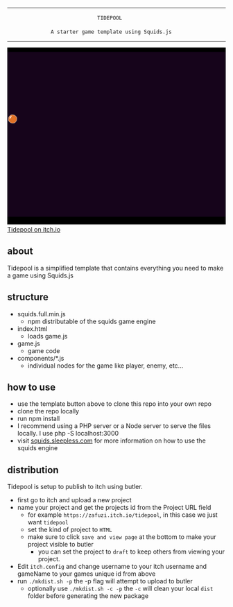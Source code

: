 _______________________________________________________________________________

  
                                 TIDEPOOL

                  A starter game template using Squids.js 

_______________________________________________________________________________

![Screenshot of Tidepool](readme_screenshot.png)
[Tidepool on itch.io](https://zafuzi.itch.io/tidepool)

## about
Tidepool is a simplified template that contains everything you need to make a game using Squids.js

## structure
 - squids.full.min.js
   - npm distributable of the squids game engine
 - index.html
   - loads game.js
 - game.js
   - game code
 - components/*.js
   - individual nodes for the game like player, enemy, etc...

## how to use
 - use the template button above to clone this repo into your own repo
 - clone the repo locally
 - run npm install
 - I recommend using a PHP server or a Node server to serve the files locally. I use php -S localhost:3000
 - visit [squids.sleepless.com](https://squids.sleepless.com) for more information on how to use the squids engine

## distribution
Tidepool is setup to publish to itch using butler.

- first go to itch and upload a new project
- name your project and get the projects id from the Project URL field
  - for example `https://zafuzi.itch.io/tidepool`, in this case we just want `tidepool`
  - set the kind of project to `HTML`
  - make sure to click `save and view page` at the bottom to make your project visible to butler
    - you can set the project to `draft` to keep others from viewing your project.
- Edit `itch.config` and change username to your itch username and gameName to your games unique id from above
- run `./mkdist.sh -p` the -p flag will attempt to upload to butler
  - optionally use `./mkdist.sh -c -p` the `-c` will clean your local `dist` folder before generating the new package